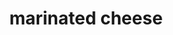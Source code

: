 ---
servings: 6-8 servings
notes:
directions: |-
  * Cut cheddar cheese and cream cheese into 1/4 inch slices, then again in half
  * Using a small dish, place cheese slices on end alternating cheddar and cream cheese
  * Make the marinade by combining sugar, basil, salt, pepper, oil, vinegar, pimento, parsley, onion and garlic
  * Pour marinade over cheese, cover and refrigerate overnight
  * Serve with crackers
ingredients: |-
  * 8 ounces sharp cheddar cheese
  * 1 (8 ounce) package cream cheese
  * 1 teaspoon sugar
  * 3⁄4 teaspoon dried basil
  * 1 dash salt (to taste)
  * 1 dash black pepper (to taste)
  * 1⁄2 cup olive oil
  * 1⁄2 cup white wine vinegar
  * 1 (2 ounce) jar diced pimentos, drained
  * 3 tablespoons chopped fresh parsley
  * 3 tablespoons minced green onions
  * 3 garlic cloves, pressed
rating: 4
ease: easy
category: appetizer
subcategory: ['cheese']
href: 'https://www.geniuskitchen.com/recipe/marinated-cheese-appetizer-33501'
totalTime: 30 mins
cookTime:
prepTime:
title: marinated cheese
path: /marinated-cheese
needsMarinade: true
---